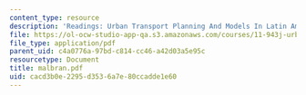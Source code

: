 ```yaml
---
content_type: resource
description: 'Readings: Urban Transport Planning And Models In Latin America'
file: https://ol-ocw-studio-app-qa.s3.amazonaws.com/courses/11-943j-urban-transportation-land-use-and-the-environment-spring-2002/cacd3b0e2295d3536a7e80ccadde1e60_malbran.pdf
file_type: application/pdf
parent_uid: c4a0776a-97bd-c814-cc46-a42d03a5e95c
resourcetype: Document
title: malbran.pdf
uid: cacd3b0e-2295-d353-6a7e-80ccadde1e60
---
```

